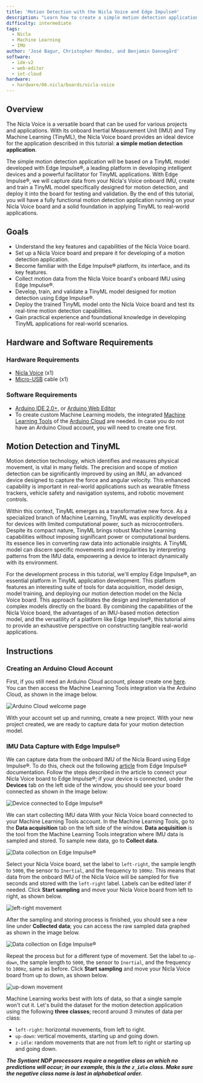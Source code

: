 ```yaml
---
title: 'Motion Detection with the Nicla Voice and Edge Impulse®'
description: "Learn how to create a simple motion detection application with the Arduino® Nicla Voice and the Edge Impulse® platform."
difficulty: intermediate 
tags:
  - Nicla
  - Machine Learning
  - IMU
author: 'José Bagur, Christopher Mendez, and Benjamin Dannegård'
software:
  - ide-v2
  - web-editor
  - iot-cloud
hardware:
  - hardware/06.nicla/boards/nicla-voice
---
```


## Overview

The Nicla Voice is a versatile board that can be used for various projects and applications. With its onboard Inertial Measurement Unit (IMU) and Tiny Machine Learning (TinyML), the Nicla Voice board provides an ideal device for the application described in this tutorial: **a simple motion detection application**.

The simple motion detection application will be based on a TinyML model developed with Edge Impulse®, a leading platform in developing intelligent devices and a powerful facilitator for TinyML applications. With Edge Impulse®, we will capture data from your Nicla's Voice onboard IMU, create and train a TinyML model specifically designed for motion detection, and deploy it into the board for testing and validation. By the end of this tutorial, you will have a fully functional motion detection application running on your Nicla Voice board and a solid foundation in applying TinyML to real-world applications.

## Goals

- Understand the key features and capabilities of the Nicla Voice board.
- Set up a Nicla Voice board and prepare it for developing of a motion detection application.
- Become familiar with the Edge Impulse® platform, its interface, and its key features.
- Collect motion data from the Nicla Voice board's onboard IMU using Edge Impulse®.
- Develop, train, and validate a TinyML model designed for motion detection using Edge Impulse®.
- Deploy the trained TinyML model onto the Nicla Voice board and test its real-time motion detection capabilities.
- Gain practical experience and foundational knowledge in developing TinyML applications for real-world scenarios.

## Hardware and Software Requirements

### Hardware Requirements

- [Nicla Voice](https://store.arduino.cc/products/nicla-voice) (x1)
- [Micro-USB](https://store.arduino.cc/products/usb-2-0-cable-type-a-micro) cable (x1)

### Software Requirements

- [Arduino IDE 2.0+](https://www.arduino.cc/en/software), or [Arduino Web Editor](https://create.arduino.cc/editor)
- To create custom Machine Learning models, the integrated [Machine Learning Tools](https://cloud.arduino.cc/machine-learning-tools/) of the [Arduino Cloud](https://cloud.arduino.cc/) are needed. In case you do not have an Arduino Cloud account, you will need to create one first.

## Motion Detection and TinyML

Motion detection technology, which identifies and measures physical movement, is vital in many fields. The precision and scope of motion detection can be significantly improved by using an IMU, an advanced device designed to capture the force and angular velocity. This enhanced capability is important in real-world applications such as wearable fitness trackers, vehicle safety and navigation systems, and robotic movement controls.

Within this context, TinyML emerges as a transformative new force. As a specialized branch of Machine Learning, TinyML was explicitly developed for devices with limited computational power, such as microcontrollers. Despite its compact nature, TinyML brings robust Machine Learning capabilities without imposing significant power or computational burdens. Its essence lies in converting raw data into actionable insights. A TinyML model can discern specific movements and irregularities by interpreting patterns from the IMU data, empowering a device to interact dynamically with its environment.

For the development process in this tutorial, we'll employ Edge Impulse®, an essential platform in TinyML application development. This platform features an interesting suite of tools for data acquisition, model design, model training, and deploying our motion detection model on the Nicla Voice board. This approach facilitates the design and implementation of complex models directly on the board. By combining the capabilities of the Nicla Voice board, the advantages of an IMU-based motion detection model, and the versatility of a platform like Edge Impulse®, this tutorial aims to provide an exhaustive perspective on constructing tangible real-world applications.

## Instructions

### Creating an Arduino Cloud Account

First, if you still need an Arduino Cloud account, please create one [here](https://cloud.arduino.cc/home/). You can then access the Machine Learning Tools integration via the Arduino Cloud, as shown in the image below.

![Arduino Cloud welcome page](assets/motion-detection-001.png)

With your account set up and running, create a new project. With your new project created, we are ready to capture data for your motion detection model. 

### IMU Data Capture with Edge Impulse®

We can capture data from the onboard IMU of the Nicla Board using Edge Impulse®. To do this, check out the following [article](https://docs.edgeimpulse.com/docs/development-platforms/officially-supported-mcu-targets/arduino-nicla-voice) from Edge Impulse® documentation. Follow the steps described in the article to connect your Nicla Voice board to Edge Impulse®; if your device is connected, under the **Devices** tab on the left side of the window, you should see your board connected as shown in the image below:

![Device connected to Edge Impulse®](assets/motion-detection-002.png)

We can start collecting IMU data With your Nicla Voice board connected to your Machine Learning Tools account. In the Machine Learning Tools, go to the **Data acquisition** tab on the left side of the window. **Data acquisition** is the tool from the Machine Learning Tools integration where IMU data is sampled and stored. To sample new data, go to **Collect data**.

![Data collection on Edge Impulse®](assets/motion-detection-003.png)

Select your Nicla Voice board, set the label to `left-right`, the sample length to `5000`, the sensor to `Inertial`, and the frequency to `100Hz`. This means that data from the onboard IMU of the Nicla Voice will be sampled for five seconds and stored with the `left-right` label. Labels can be edited later if needed. Click **Start sampling** and move your Nicla Voice board from left to right, as shown below. 

![`left-right` movement](assets/motion-detection-004.gif)

After the sampling and storing process is finished, you should see a new line under **Collected data**; you can access the raw sampled data graphed as shown in the image below. 

![Data collection on Edge Impulse®](assets/motion-detection-005.png)

Repeat the process but for a different type of movement. Set the label to `up-down`, the sample length to `5000`, the sensor to `Inertial`, and the frequency to `100Hz`, same as before. Click **Start sampling** and move your Nicla Voice board from up to down, as shown below. 

![`up-down` movement](assets/motion-detection-006.gif)

Machine Learning works best with lots of data, so that a single sample won't cut it. Let's build the dataset for the motion detection application using the following **three classes**; record around 3 minutes of data per class:

- `left-right`: horizontal movements, from left to right.
- `up-down`: vertical movements, starting up and going down.
- `z-idle`: random movements that are not from left to right or starting up and going down. 

***The Syntiant NDP processors require a **negative class** on which no predictions will occur; in our example, this is the `z_idle` class. Make sure the negative class name is last in alphabetical order.***



